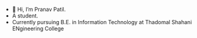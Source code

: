 - 👋 Hi, I’m Pranav Patil.
- A student.
- Currently pursuing B.E. in Information Technology at Thadomal Shahani ENgineering College
